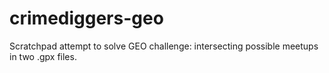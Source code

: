 # crimediggers-geo
Scratchpad attempt to solve GEO challenge: intersecting possible meetups in two .gpx files.
